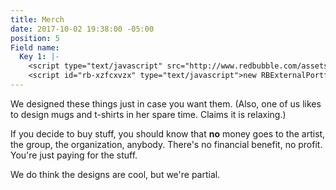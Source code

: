 ```yaml
---
title: Merch
date: 2017-10-02 19:38:00 -05:00
position: 5
Field name:
  Key 1: |-
    <script type="text/javascript" src="http://www.redbubble.com/assets/external_portfolio.js"></script>
    <script id="rb-xzfcxvzx" type="text/javascript">new RBExternalPortfolio('www.redbubble.com', 'marchonknoxco', 3, 3).renderIframe();</script>
---
```


We designed these things just in case you want them. (Also, one of us likes to design mugs and t-shirts in her spare time. Claims it is relaxing.) 

If you decide to buy stuff, you should know that **no** money goes to the artist, the group, the organization, anybody. There's no financial benefit, no profit. You're just paying for the stuff.

We do think the designs are cool, but we're partial.

